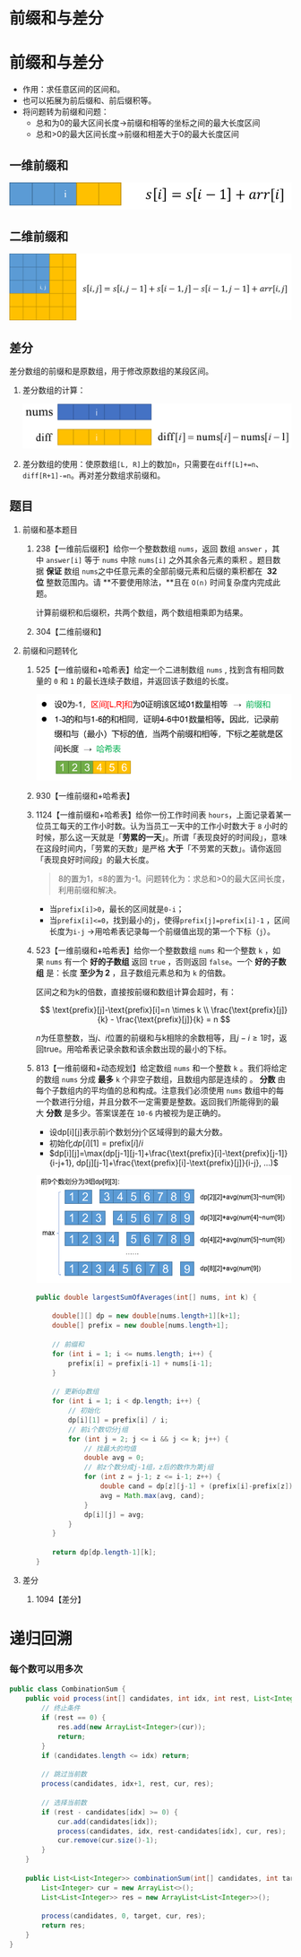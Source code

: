 # 前缀和与差分

# 前缀和与差分

- 作用：求任意区间的区间和。
- 也可以拓展为前后缀和、前后缀积等。
- 将问题转为前缀和问题：
    - 总和为0的最大区间长度→前缀和相等的坐标之间的最大长度区间
    - 总和>0的最大区间长度→前缀和相差大于0的最大长度区间

## 一维前缀和

![Untitled](%E5%89%8D%E7%BC%80%E5%92%8C%E4%B8%8E%E5%B7%AE%E5%88%86%20f9a69ecd1ae941a498e51bfb4fbe21fb/Untitled.png)

## 二维前缀和

![Untitled](%E5%89%8D%E7%BC%80%E5%92%8C%E4%B8%8E%E5%B7%AE%E5%88%86%20f9a69ecd1ae941a498e51bfb4fbe21fb/Untitled%201.png)

## 差分

差分数组的前缀和是原数组，用于修改原数组的某段区间。

1. 差分数组的计算：
    
    ![Untitled](%E5%89%8D%E7%BC%80%E5%92%8C%E4%B8%8E%E5%B7%AE%E5%88%86%20f9a69ecd1ae941a498e51bfb4fbe21fb/Untitled%202.png)
    
2. 差分数组的使用：使原数组`[L, R]`上的数加`n`，只需要在`diff[L]+=n`、`diff[R+1]-=n`。再对差分数组求前缀和。

## 题目

1. 前缀和基本题目
    1. 238【一维前后缀积】给你一个整数数组 `nums`，返回 数组 `answer` ，其中 `answer[i]` 等于 `nums` 中除 `nums[i]` 之外其余各元素的乘积 。题目数据 **保证** 数组 `nums`之中任意元素的全部前缀元素和后缀的乘积都在  **32 位** 整数范围内。请 **不要使用除法，**且在 `O(n)` 时间复杂度内完成此题。
        
        计算前缀积和后缀积，共两个数组，两个数组相乘即为结果。
        
    2. 304【二维前缀和】
2. 前缀和问题转化
    1. 525【一维前缀和+哈希表】给定一个二进制数组 `nums` , 找到含有相同数量的 `0` 和 `1` 的最长连续子数组，并返回该子数组的长度。
        
        ![Untitled](%E5%89%8D%E7%BC%80%E5%92%8C%E4%B8%8E%E5%B7%AE%E5%88%86%20f9a69ecd1ae941a498e51bfb4fbe21fb/Untitled%203.png)
        
    2. 930【一维前缀和+哈希表】
    3. 1124【一维前缀和+哈希表】给你一份工作时间表 `hours`，上面记录着某一位员工每天的工作小时数。认为当员工一天中的工作小时数大于 `8` 小时的时候，那么这一天就是「**劳累的一天**」。所谓「表现良好的时间段」，意味在这段时间内，「劳累的天数」是严格 **大于**「不劳累的天数」。请你返回「表现良好时间段」的最大长度。
        
        >8的置为1，≤8的置为-1。问题转化为：求总和>0的最大区间长度，利用前缀和解决。
        
        - 当`prefix[i]>0`，最长的区间就是`0-i`；
        - 当`prefix[i]<=0`，找到最小的`j`，使得`prefix[j]=prefix[i]-1` ，区间长度为`i-j` →用哈希表记录每一个前缀值出现的第一个下标（`j`）。
    4. 523【一维前缀和+哈希表】给你一个整数数组 `nums` 和一个整数 `k` ，如果 `nums` 有一个 **好的子数组** 返回 `true` ，否则返回 `false`。一个 **好的子数组** 是：长度 **至少为 2** ，且子数组元素总和为 `k` 的倍数。
        
        区间之和为k的倍数，直接按前缀和数组计算会超时，有：
        
        $$
        \text{prefix}[j]-\text{prefix}[i]=n \times k \\ \frac{\text{prefix}[j]}{k} - \frac{\text{prefix}[j]}{k} = n
        $$
        
        $n$为任意整数，当$j$、$i$位置的前缀和与k相除的余数相等，且$j-i≥1$时，返回true。用哈希表记录余数和该余数出现的最小的下标。
        
    5. 813【一维前缀和+动态规划】给定数组 `nums` 和一个整数 `k` 。我们将给定的数组 `nums` 分成 **最多** `k` 个非空子数组，且数组内部是连续的 。 **分数** 由每个子数组内的平均值的总和构成。注意我们必须使用 `nums` 数组中的每一个数进行分组，并且分数不一定需要是整数。返回我们所能得到的最大 **分数** 是多少。答案误差在 `10-6` 内被视为是正确的。
        - 设dp[i][j]表示前i个数划分j个区域得到的最大分数。
        - 初始化$dp[i][1]=\text{prefix}[i]/i$
        - $dp[i][j]=\max(dp[j-1][j-1]+\frac{\text{prefix}[i]-\text{prefix}[j-1]}{i-j+1}, dp[j][j-1]+\frac{\text{prefix}[i]-\text{prefix}[j]}{i-j}, ...)$
        
        ![Untitled](%E5%89%8D%E7%BC%80%E5%92%8C%E4%B8%8E%E5%B7%AE%E5%88%86%20f9a69ecd1ae941a498e51bfb4fbe21fb/Untitled%204.png)
        
        ```java
        public double largestSumOfAverages(int[] nums, int k) {
            
            double[][] dp = new double[nums.length+1][k+1];
            double[] prefix = new double[nums.length+1];
        
            // 前缀和
            for (int i = 1; i <= nums.length; i++) {
                prefix[i] = prefix[i-1] + nums[i-1];
            }
        
            // 更新dp数组
            for (int i = 1; i < dp.length; i++) {
                // 初始化
                dp[i][1] = prefix[i] / i;
                // 前i个数切分j组
                for (int j = 2; j <= i && j <= k; j++) {
                    // 找最大的均值
                    double avg = 0;
                    // 前z个数分成j-1组，z后的数作为第j组
                    for (int z = j-1; z <= i-1; z++) {
                        double cand = dp[z][j-1] + (prefix[i]-prefix[z]) / (i-z);
                        avg = Math.max(avg, cand);
                    }
                    dp[i][j] = avg;
                }
            }
        
            return dp[dp.length-1][k];
        }
        ```
        
3. 差分
    1. 1094【差分】

# 递归回溯

### 每个数可以用多次

```java
public class CombinationSum {
    public void process(int[] candidates, int idx, int rest, List<Integer> cur, List<List<Integer>> res) {
        // 终止条件
        if (rest == 0) {
            res.add(new ArrayList<Integer>(cur));
            return;
        }
        if (candidates.length <= idx) return;

        // 跳过当前数
        process(candidates, idx+1, rest, cur, res);

        // 选择当前数
        if (rest - candidates[idx] >= 0) {
            cur.add(candidates[idx]);
            process(candidates, idx, rest-candidates[idx], cur, res);
            cur.remove(cur.size()-1);
        }
    }

    public List<List<Integer>> combinationSum(int[] candidates, int target) {
        List<Integer> cur = new ArrayList<>();
        List<List<Integer>> res = new ArrayList<List<Integer>>();

        process(candidates, 0, target, cur, res);
        return res;
    }
}
```